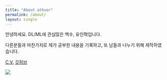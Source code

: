 ```yaml
---
title: "About athuor"
permalink: /about/
layout: single
---
```


안녕하세요. DL/ML에 관심많은 백수, 유인혁입니다. 

다른분들과 마찬가지로 제가 공부한 내용을 기록하고, 또 남들과 나누기 위해 제작하였습니다.

[C.V.]({{site.url}}/assets/cv.pdf) [깃허브](https://github.com/InhyeokYoo)

![]({{site.url}}{{site.baseurl}}/assets/images/1530372896823.jpg)


